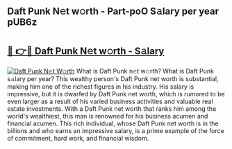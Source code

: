 ## Daft Punk N𝚎t w𝚘rth - Part-poO S𝚊lary per year pUB6z

# <h2><a href="http://gc0rad.nevu.top/?p=Daft+Punk">🔗 👉🔴 Daft Punk N𝚎t w𝚘rth - S𝚊lary</a></h2>

[![Daft Punk N𝚎t W𝚘rth](https://i.imgur.com/Oavwk0R.jpeg)](http://gc0rad.nevu.top/?p=Daft+Punk)
What is Daft Punk n𝚎t w𝚘rth? What is Daft Punk s𝚊lary per year?
This wealthy person's Daft Punk net worth is substantial, making him one of the richest figures in his industry. His salary is impressive, but it is dwarfed by Daft Punk net worth, which is rumored to be even larger as a result of his varied business activities and valuable real estate investments. With a Daft Punk net worth that ranks him among the world's wealthiest, this man is renowned for his business acumen and financial acumen. This rich individual, whose Daft Punk net worth is in the billions and who earns an impressive salary, is a prime example of the force of commitment, hard work, and financial wisdom.
